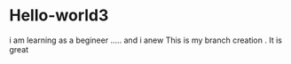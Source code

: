 # Hello-world3
i am learning as a begineer ..... and i anew
This is my branch creation . It is great
